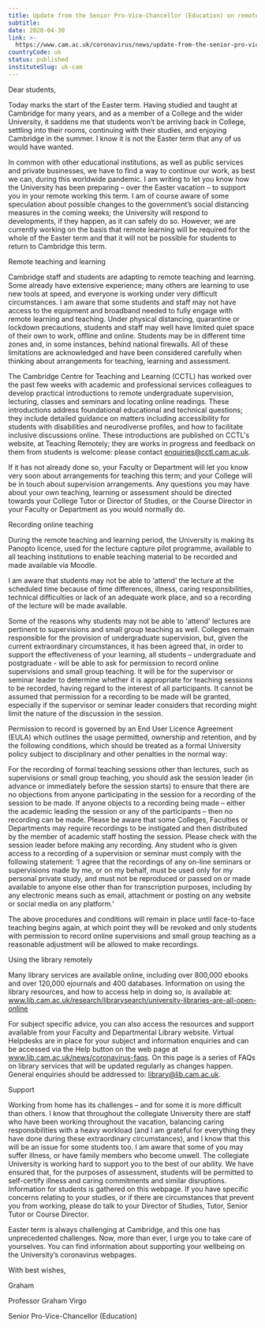 ```yaml
---
title: Update from the Senior Pro-Vice-Chancellor (Education) on remote teaching and learning during Easter term
subtitle: 
date: 2020-04-30
link: >-
  https://www.cam.ac.uk/coronavirus/news/update-from-the-senior-pro-vice-chancellor-education-on-remote-teaching-and-learning-during-Easter-term
countryCode: uk
status: published
instituteSlug: uk-cam
---
```

Dear students,

Today marks the start of the Easter term. Having studied and taught at Cambridge for many years, and as a member of a College and the wider University, it saddens me that students won’t be arriving back in College, settling into their rooms, continuing with their studies, and enjoying Cambridge in the summer. I know it is not the Easter term that any of us would have wanted.

In common with other educational institutions, as well as public services and private businesses, we have to find a way to continue our work, as best we can, during this worldwide pandemic. I am writing to let you know how the University has been preparing – over the Easter vacation – to support you in your remote working this term. I am of course aware of some speculation about possible changes to the government’s social distancing measures in the coming weeks; the University will respond to developments, if they happen, as it can safely do so. However, we are currently working on the basis that remote learning will be required for the whole of the Easter term and that it will not be possible for students to return to Cambridge this term.

Remote teaching and learning

Cambridge staff and students are adapting to remote teaching and learning. Some already have extensive experience; many others are learning to use new tools at speed, and everyone is working under very difficult circumstances. I am aware that some students and staff may not have access to the equipment and broadband needed to fully engage with remote learning and teaching. Under physical distancing, quarantine or lockdown precautions, students and staff may well have limited quiet space of their own to work, offline and online. Students may be in different time zones and, in some instances, behind national firewalls. All of these limitations are acknowledged and have been considered carefully when thinking about arrangements for teaching, learning and assessment.

The Cambridge Centre for Teaching and Learning (CCTL) has worked over the past few weeks with academic and professional services colleagues to develop practical introductions to remote undergraduate supervision, lecturing, classes and seminars and locating online readings. These introductions address foundational educational and technical questions; they include detailed guidance on matters including accessibility for students with disabilities and neurodiverse profiles, and how to facilitate inclusive discussions online. These introductions are published on CCTL's website, at Teaching Remotely; they are works in progress and feedback on them from students is welcome: please contact enquiries@cctl.cam.ac.uk.

If it has not already done so, your Faculty or Department will let you know very soon about arrangements for teaching this term; and your College will be in touch about supervision arrangements. Any questions you may have about your own teaching, learning or assessment should be directed towards your College Tutor or Director of Studies, or the Course Director in your Faculty or Department as you would normally do.

Recording online teaching

During the remote teaching and learning period, the University is making its Panopto licence, use​d for the lecture capture pilot programme, available to all teaching institutions to enable teaching material to be recorded and made available via Moodle.

I am aware that students may not be able to ‘attend’ the lecture at the scheduled time because of time differences, illness, caring responsibilities, technical difficulties or lack of an adequate work place, and so a recording of the lecture will be made available.

Some of the reasons why students may not be able to 'attend' lectures are pertinent to supervisions and small group teaching as well. Colleges remain responsible for the provision of undergraduate supervision, but, given the current extraordinary circumstances, it has been agreed that, in order to support the effectiveness of your learning, all students – undergraduate and postgraduate - will be able to ask for permission to record online supervisions and small group teaching. It will be for the supervisor or seminar leader to determine whether it is appropriate for teaching sessions to be recorded, having regard to the interest of all participants. It cannot be assumed that permission for a recording to be made will be granted, especially if the supervisor or seminar leader considers that recording might limit the nature of the discussion in the session.

Permission to record is governed by an End User Licence Agreement (EULA) which outlines the usage permitted, ownership and retention, and by the following conditions, which should be treated as a formal University policy subject to disciplinary and other penalties in the normal way:

For the recording of formal teaching sessions other than lectures, such as supervisions or small group teaching, you should ask the session leader (in advance or immediately before the session starts) to ensure that there are no objections from anyone participating in the session for a recording of the session to be made. If anyone objects to a recording being made – either the academic leading the session or any of the participants – then no recording can be made. Please be aware that some Colleges, Faculties or Departments may require recordings to be instigated and then distributed by the member of academic staff hosting the session. Please check with the session leader before making any recording. Any student who is given access to a recording of a supervision or seminar must comply with the following statement: ‘I agree that the recordings of any on-line seminars or supervisions made by me, or on my behalf, must be used only for my personal private study, and must not be reproduced or passed on or made available to anyone else other than for transcription purposes, including by any electronic means such as email, attachment or posting on any website or social media on any platform.’

The above procedures and conditions will remain in place until face-to-face teaching begins again, at which point they will be revoked and only students with permission to record online supervisions and small group teaching as a reasonable adjustment will be allowed to make recordings.

Using the library remotely

Many library services are available online, including over 800,000 ebooks and over 120,000 ejournals and 400 databases. Information on using the library resources, and how to access help in doing so, is available at: www.lib.cam.ac.uk/research/librarysearch/university-libraries-are-all-open-online

For subject specific advice, you can also access the resources and support available from your Faculty and Departmental Library website. Virtual Helpdesks are in place for your subject and information enquiries and can be accessed via the Help button on the web page at www.lib.cam.ac.uk/news/coronavirus-faqs. On this page is a series of FAQs on library services that will be updated regularly as changes happen. General enquiries should be addressed to: library@lib.cam.ac.uk.

Support

Working from home has its challenges – and for some it is more difficult than others. I know that throughout the collegiate University there are staff who have been working throughout the vacation, balancing caring responsibilities with a heavy workload (and I am grateful for everything they have done during these extraordinary circumstances), and I know that this will be an issue for some students too. I am aware that some of you may suffer illness, or have family members who become unwell. The collegiate University is working hard to support you to the best of our ability. We have ensured that, for the purposes of assessment, students will be permitted to self-certify illness and caring commitments and similar disruptions. Information for students is gathered on this webpage. If you have specific concerns relating to your studies, or if there are circumstances that prevent you from working, please do talk to your Director of Studies, Tutor, Senior Tutor or Course Director.

Easter term is always challenging at Cambridge, and this one has unprecedented challenges. Now, more than ever, I urge you to take care of yourselves. You can find information about supporting your wellbeing on the University’s coronavirus webpages.

With best wishes,

Graham

Professor Graham Virgo

Senior Pro-Vice-Chancellor (Education)